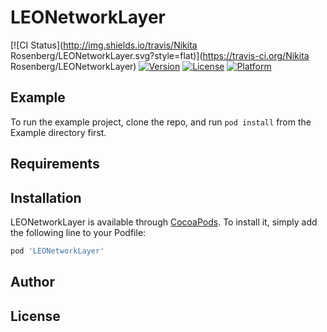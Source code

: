 # LEONetworkLayer

[![CI Status](http://img.shields.io/travis/Nikita Rosenberg/LEONetworkLayer.svg?style=flat)](https://travis-ci.org/Nikita Rosenberg/LEONetworkLayer)
[![Version](https://img.shields.io/cocoapods/v/LEONetworkLayer.svg?style=flat)](http://cocoapods.org/pods/LEONetworkLayer)
[![License](https://img.shields.io/cocoapods/l/LEONetworkLayer.svg?style=flat)](http://cocoapods.org/pods/LEONetworkLayer)
[![Platform](https://img.shields.io/cocoapods/p/LEONetworkLayer.svg?style=flat)](http://cocoapods.org/pods/LEONetworkLayer)

## Example

To run the example project, clone the repo, and run `pod install` from the Example directory first.

## Requirements

## Installation

LEONetworkLayer is available through [CocoaPods](http://cocoapods.org). To install
it, simply add the following line to your Podfile:

```ruby
pod 'LEONetworkLayer'
```

## Author



## License



